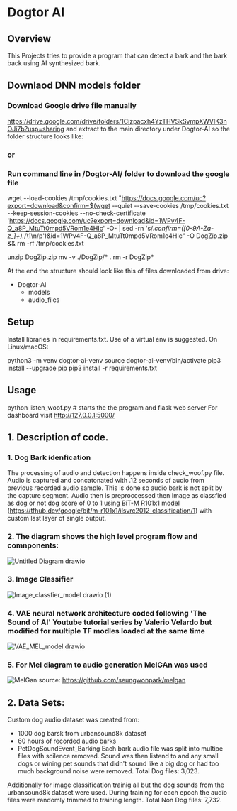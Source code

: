 # Dogtor AI
## Overview
This Projects tries to provide a program that can detect a bark and the bark back using AI synthesized bark. 


## Downlaod DNN models folder
### Download Google drive file manually 
https://drive.google.com/drive/folders/1Cizpacxh4YzTHVSkSvmpXWVIK3nOJi7b?usp=sharing
and extract to the main directory under Dogtor-AI so the folder structure looks like:

### or 
### Run command line in /Dogtor-AI/ folder to download the google file
wget --load-cookies /tmp/cookies.txt "https://docs.google.com/uc?export=download&confirm=$(wget --quiet --save-cookies /tmp/cookies.txt --keep-session-cookies --no-check-certificate 'https://docs.google.com/uc?export=download&id=1WPv4F-Q_a8P_MtuTt0mpd5VRom1e4HIc' -O- | sed -rn 's/.*confirm=([0-9A-Za-z_]+).*/\1\n/p')&id=1WPv4F-Q_a8P_MtuTt0mpd5VRom1e4HIc" -O DogZip.zip && rm -rf /tmp/cookies.txt

unzip DogZip.zip 
mv -v ./DogZip/* .
rm -r DogZip*

 At the end the structure should look like this of files downloaded from drive:
- Dogtor-AI
    - models
    - audio_files


## Setup

Install libraries in requirements.txt. Use of a virtual env is suggested. On Linux/macOS:

python3 -m venv dogtor-ai-venv
source dogtor-ai-venv/bin/activate
pip3 install --upgrade pip
pip3 install -r requirements.txt


## Usage
python listen_woof.py # starts the the program and flask web server
For dashboard visit http://127.0.0.1:5000/ 

##  1. Description of code. 

### 1. Dog Bark idenfication
The processing of audio and detection happens inside check_woof.py file. 
Audio is captured and concatonated with .12 seconds of audio from previous recorded audio sample. This is done so audio bark is not split by the capture segment. Audio then is preproccessed then Image as classfied as dog or not dog score of 0 to 1  using BiT-M R101x1 model (https://tfhub.dev/google/bit/m-r101x1/ilsvrc2012_classification/1) with custom last layer of single output. 

### 2. The diagram shows the high level program flow and comnponents:

![Untitled Diagram drawio](https://user-images.githubusercontent.com/85537933/181687285-7e8fcf16-184e-4234-b384-18006418ef5a.png)

### 3. Image Classifier
![Image_classfier_model drawio (1)](https://user-images.githubusercontent.com/85537933/183232724-e670f99f-c1dc-46ee-a2be-82e96a946dea.png)

### 4. VAE neural network architecture coded following 'The Sound of AI' Youtube tutorial series by Valerio Velardo but modified for multiple TF modles loaded at the same time

![VAE_MEL_model drawio](https://user-images.githubusercontent.com/85537933/181694615-0d19abb4-3b9e-43c3-b964-65eb6662080f.png)

### 5. For Mel diagram to audio generation MelGAn was used
![MelGan](https://user-images.githubusercontent.com/85537933/181822016-58b68193-ff72-4eb0-be7f-0036c37a62a3.png)
source: https://github.com/seungwonpark/melgan

## 2. Data Sets:
Custom dog audio dataset was created from:
- 1000 dog barsk from urbansound8k dataset
- 60 hours of recorded audio barks 
- PetDogSoundEvent_Barking
Each bark audio file was split into multipe files with scilence removed. 
Sound was then listend to and any small dogs or wining pet sounds that didn't sound like a big dog or had too much background noise were removed. 
Total Dog files: 3,023.

Additionally for image classification trainig all but the dog sounds from the urbansound8k dataset were used.
During training for each epoch the audio files were randomly trimmed to training length.
Total Non Dog files: 7,732.







